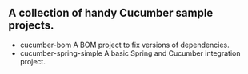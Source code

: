 ## A collection of handy Cucumber sample projects.

* cucumber-bom A BOM project to fix versions of dependencies. 
* cucumber-spring-simple A basic Spring and Cucumber integration project. 
